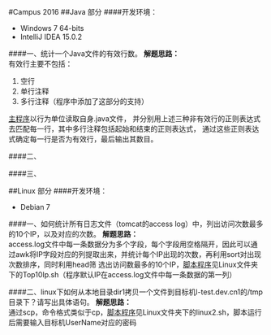 #Campus 2016
##Java 部分
####开发环境：
* Windows 7 64-bits
* IntelliJ IDEA 15.0.2

####一、统计一个Java文件的有效行数。
**解题思路：**<br />
有效行主要不包括：<br />

1. 空行
2. 单行注释
3. 多行注释（程序中添加了这部分的支持）

[主程序](./Java/MainModule/src/com/qunar/dan/EffectiveLines.java)以行为单位读取自身.java文件，
并分别用上述三种非有效行的正则表达式去匹配每一行，其中多行注释包括起始和结束的正则表达式，
通过这些正则表达式确定每一行是否为有效行，最后输出其数目。

####二、



####三、


##Linux 部分
####开发环境：
* Debian 7

####一、如何统计所有日志文件（tomcat的access log）中，列出访问次数最多的10个IP，以及对应的次数。
**解题思路：**<br />
access.log文件中每一条数据分为多个字段，每个字段用空格隔开，因此可以通过awk将IP字段对应的列提取出来，并统计每个IP出现的次数，再利用sort对出现次数排序，同时利用head筛
选出访问数最多的10个IP，[脚本程序](./Linux/Top10Ip.sh)见Linux文件夹下的Top10Ip.sh（程序默认IP在access.log文件中每一条数据的第一列）

####二、linux下如何从本地目录dir1拷贝一个文件到目标机l-test.dev.cn1的/tmp目录下？请写出具体语句。
**解题思路：**<br />
通过scp，命令格式类似于cp，[脚本程序](./Linux/linux2.sh)见Linux文件夹下的linux2.sh，脚本运行后需要输入目标机UserName对应的密码